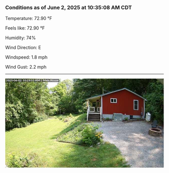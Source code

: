 ### Conditions as of June 2, 2025 at 10:35:08 AM CDT 

Temperature: 72.90 &deg;F

Feels like: 72.90 &deg;F

Humidity: 74%

Wind Direction: E

Windspeed: 1.8 mph

Wind Gust: 2.2 mph

---

<img src="./images/latest.jpeg"/>

